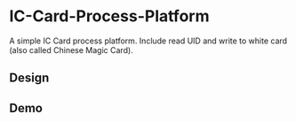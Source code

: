 IC-Card-Process-Platform
===

A simple IC Card process platform. Include read UID and write to white card (also called Chinese Magic Card).

## Design


## Demo

